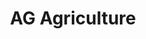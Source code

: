 ---
title: AG Agriculture
longTitle: 'AG Agriculture'
tags:
- gccommon
subjectCategory:
- "[[Food security Manure Beans Legumes Beef cattle Far]]"
---